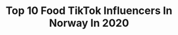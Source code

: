 ---
title: Top 10 Food TikTok Influencers In Norway In 2020
description: >-
  Find top food TikTok influencers in Norway in 2020. Most popular hashtags: #food #tiktok #norway #duet.
platform: TikTok
profiles:
  - username: "yasminsliebi"
    fullname: >-
      Yasmin Sliebi
    location: "Norway"
    followers: 58519
    engagement: 519
    commentsToLikes: 0.032997
    id: ck9gmup5hu2v10j78p5gz0inm
    verified: false
    hashtags: "#eggchallege, #stokholm, #skien, #challenge"
  - username: "mariajoseefine"
    fullname: >-
      MARIAJOSEEFINE 
    location: "Norway"
    followers: 32374
    engagement: 1681
    commentsToLikes: 0.062504
    id: ck9rdbj55x82a0j78xpv3rz9g
    verified: false
    hashtags: "#food, #snow, #17mai, #weekendvibes"
  - username: "alanwalkermusic"
    fullname: >-
      Alan Walker
    location: "Norway"
    followers: 2399643
    engagement: 1337
    commentsToLikes: 0.019058
    id: ck8kghxx8ik2e0j78wmigk6eb
    verified: true
    hashtags: "#foodwehate, #wow, #japan, #walkers"
  - username: "funnybubbledogs"
    fullname: >-
      Funnybubbledogs
    location: "Norway"
    followers: 22084
    engagement: 1512
    commentsToLikes: 0.037562
    id: ck8klmqky4nh20j78fhoyh7kg
    verified: false
    hashtags: "#foruyou, #newbed, #foryourpage, #ifoundastick"
  - username: "irlinradix"
    fullname: >-
      Irlin
    location: "Norway"
    followers: 2777
    engagement: 577
    commentsToLikes: 0.058395
    id: cka69dbnbs4a80i78otmy32ge
    verified: false
    hashtags: "#fruitloops, #challenge, #vogue, #washhand"
  - username: "robbie_dior"
    fullname: >-
      Robert K
    location: "Norway"
    followers: 2643
    engagement: 664
    commentsToLikes: 0.086878
    id: ck9n55yrg6obn0j78frziwk86
    verified: false
    hashtags: "#isthisokey, #plussize, #tiktok, #gold"
  - username: "mariam.morjan"
    fullname: >-
      Mariam Morjan
    location: "Norway"
    followers: 16870
    engagement: 1502
    commentsToLikes: 0.030772
    id: ckafu294l8bw10i784sd4ctj5
    verified: false
    hashtags: "#muslimmom, #arabparents, #food, #hacks"
  - username: "lille_paulsen"
    fullname: >-
      Sander Paulsen
    location: "Norway"
    followers: 12486
    engagement: 796
    commentsToLikes: 0.027260
    id: cka5zn4fgnhci0i78kc9h5jzd
    verified: false
    hashtags: "#skate3, #espanol, #ferrari, #rikkepus69"
  - username: "henryvalentine"
    fullname: >-
      Henry V
    location: "Norway"
    followers: 71355
    engagement: 465
    commentsToLikes: 0.016205
    id: cka0otx4a5esn0i78mggh0vfi
    verified: false
    hashtags: "#workout, #getthis, #fish, #part1"
  - username: "baby6lack"
    fullname: >-
      Baby Bl∆ck
    location: "Norway"
    followers: 5091
    engagement: 665
    commentsToLikes: 0.033940
    id: ck9gmuop6u2px0j78n0qsr4xs
    verified: false
    hashtags: "#love, #yummychallenge, #godmakingme, #litty"
---